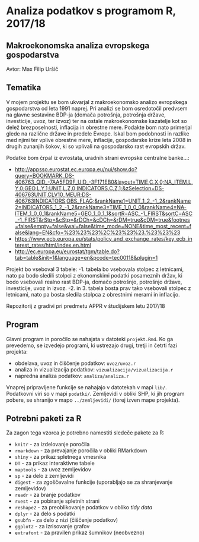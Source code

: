# Analiza podatkov s programom R, 2017/18

## Makroekonomska analiza evropskega gospodarstva

Avtor: Max Filip Uršič

## Tematika

V mojem projektu se bom ukvarjal z makroekonomsko analizo evropskega gospodarstva od leta 1991 naprej. Pri analizi se bom osredotočil predvsem na glavne sestavine BDP-ja (domača potrošnja, potrošnja države, investicije, uvoz, ter izvoz) ter na ostale makroekonomske kazatelje kot so delež brezposelnosti, inflacija in obrestne mere. Podakte bom nato primerjal glede na različne države in predele Evrope. Iskal bom podobnosti in razlike med njimi ter vplive obrestne mere, inflacije, gospodarske krize leta 2008 in drugih zunanjih šokov, ki so vplivali na gospodarsko rast evropskih držav.

Podatke bom črpal iz evrostata, uradnih strani evropske centralne banke...: 

- http://appsso.eurostat.ec.europa.eu/nui/show.do?query=BOOKMARK_DS-406763_QID_-7AA5FD9F_UID_-3F171EB0&layout=TIME,C,X,0;NA_ITEM,L,Y,0;GEO,L,Y,1;UNIT,L,Z,0;INDICATORS,C,Z,1;&zSelection=DS-406763UNIT,CLV10_MEUR;DS-406763INDICATORS,OBS_FLAG;&rankName1=UNIT_1_2_-1_2&rankName2=INDICATORS_1_2_-1_2&rankName3=TIME_1_0_0_0&rankName4=NA-ITEM_1_0_0_1&rankName5=GEO_1_0_1_1&sortR=ASC_-1_FIRST&sortC=ASC_-1_FIRST&rStp=&cStp=&rDCh=&cDCh=&rDM=true&cDM=true&footnes=false&empty=false&wai=false&time_mode=NONE&time_most_recent=false&lang=EN&cfo=%23%23%23%2C%23%23%23.%23%23%23
- https://www.ecb.europa.eu/stats/policy_and_exchange_rates/key_ecb_interest_rates/html/index.en.html
- http://ec.europa.eu/eurostat/tgm/table.do?tab=table&init=1&language=en&pcode=tec00118&plugin=1

Projekt bo vseboval 3 tabele:
-1. tabela bo vsebovala stolpec z letnicami, nato pa bodo sledili stolpci z ekonomskimi podatki posameznih držav, ki bodo vsebovali realno rast BDP-ja, domačo potrošnjo, potrošnjo države, investicije, uvoz in izvoz.
-2. in 3. tabela bosta prav tako vsebovali stolpec z letnicami, nato pa bosta sledila stolpca z obrestnimi merami in inflacijo.


Repozitorij z gradivi pri predmetu APPR v študijskem letu 2017/18


## Program

Glavni program in poročilo se nahajata v datoteki `projekt.Rmd`. Ko ga prevedemo,
se izvedejo programi, ki ustrezajo drugi, tretji in četrti fazi projekta:

* obdelava, uvoz in čiščenje podatkov: `uvoz/uvoz.r`
* analiza in vizualizacija podatkov: `vizualizacija/vizualizacija.r`
* napredna analiza podatkov: `analiza/analiza.r`

Vnaprej pripravljene funkcije se nahajajo v datotekah v mapi `lib/`. Podatkovni
viri so v mapi `podatki/`. Zemljevidi v obliki SHP, ki jih program pobere, se
shranijo v mapo `../zemljevidi/` (torej izven mape projekta).

## Potrebni paketi za R

Za zagon tega vzorca je potrebno namestiti sledeče pakete za R:

* `knitr` - za izdelovanje poročila
* `rmarkdown` - za prevajanje poročila v obliki RMarkdown
* `shiny` - za prikaz spletnega vmesnika
* `DT` - za prikaz interaktivne tabele
* `maptools` - za uvoz zemljevidov
* `sp` - za delo z zemljevidi
* `digest` - za zgoščevalne funkcije (uporabljajo se za shranjevanje zemljevidov)
* `readr` - za branje podatkov
* `rvest` - za pobiranje spletnih strani
* `reshape2` - za preoblikovanje podatkov v obliko *tidy data*
* `dplyr` - za delo s podatki
* `gsubfn` - za delo z nizi (čiščenje podatkov)
* `ggplot2` - za izrisovanje grafov
* `extrafont` - za pravilen prikaz šumnikov (neobvezno)
